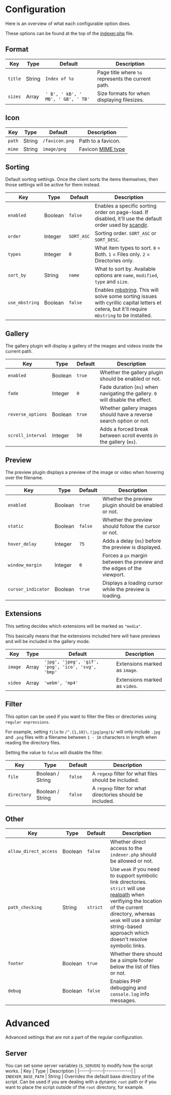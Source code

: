 # Configuration

Here is an overview of what each configurable option does.

These options can be found at the top of the [indexer.php](https://github.com/sixem/eyy-indexer/blob/master/public/indexer.php) file.

## Format
| Key | Type | Default | Description |
|-----|------|---------|-------------|
| `title` | String | `Index of %s` | Page title where  `%s` represents the current path.
| `sizes` | Array | `' B', ' kB', ' MB', ' GB', ' TB'` | Size formats for when displaying filesizes.

## Icon
| Key | Type | Default | Description |
|-----|------|---------|-------------|
| `path` | String | `/favicon.png` | Path to a favicon.
| `mime` | String | `image/png` | Favicon [MIME type](https://developer.mozilla.org/en-US/docs/Web/HTTP/Basics_of_HTTP/MIME_types/Complete_list_of_MIME_types)

## Sorting
Default sorting settings. Once the client sorts the items themselves, then those settings will be active for them instead.

| Key | Type | Default | Description |
|-----|------|---------|-------------|
| `enabled` | Boolean | `false` | Enables a specific sorting order on page-load. If disabled, it'll use the default order used by [scandir](https://www.php.net/manual/en/function.scandir.php).
| `order` | Integer | `SORT_ASC` | Sorting order. `SORT_ASC` or `SORT_DESC`.
| `types` | Integer | `0` | What item types to sort. `0` = Both. `1` = Files only. `2` = Directories only.
| `sort_by` | String | `name` | What to sort by. Available options are `name`, `modified`, `type` and `size`.
| `use_mbstring` | Boolean | `false` | Enables [mbstring](https://www.php.net/manual/en/book.mbstring.php). This will solve some sorting issues with cyrillic capital letters et cetera, but it'll require `mbstring` to be installed.

## Gallery
The gallery plugin will display a gallery of the images and videos inside the current path.

| Key | Type | Default | Description |
|-----|------|---------|-------------|
| `enabled` | Boolean | `true` | Whether the gallery plugin should be enabled or not.
| `fade` | Integer | `0` | Fade duration (`ms`) when navigating the gallery. `0` will disable the effect.
| `reverse_options` | Boolean | `true` | Whether gallery images should have a reverse search option or not.
| `scroll_interval` | Integer | `50` | Adds a forced break between scroll events in the gallery (`ms`).

## Preview
The preview plugin displays a preview of the image or video when hovering over the filename.

| Key | Type | Default | Description |
|-----|------|---------|-------------|
| `enabled` | Boolean | `true` | Whether the preview plugin should be enabled or not.
| `static` | Boolean | `false` | Whether the preview should follow the cursor or not.
| `hover_delay` | Integer | `75` | Adds a delay (`ms`) before the preview is displayed.
| `window_margin` | Integer | `0` | Forces a `px` margin between the preview and the edges of the viewport.
| `cursor_indicator` | Boolean | `true` | Displays a loading cursor while the preview is loading.

## Extensions
This setting decides which extensions will be marked as `"media"`.

This basically means that the extensions included here will have previews and will be included in the gallery mode.

| Key | Type | Default | Description |
|-----|------|---------|-------------|
| `image` | Array | `'jpg', 'jpeg', 'gif', 'png', 'ico', 'svg', 'bmp'` | Extensions marked as `image`.
| `video` | Array | `'webm', 'mp4'` | Extensions marked as `video`.

## Filter
This option can be used if you want to filter the files or directories using `regular expressions`.

For example, setting `file` to `/^.{1,10}\.(jpg|png)$/` will only include `.jpg` and `.png` files with a filename between `1 - 10` characters in length when reading the directory files.

Setting the value to `false` will disable the filter.

| Key | Type | Default | Description |
|-----|------|---------|-------------|
| `file` | Boolean / String | `false` | A `regexp` filter for what files should be included.
| `directory` | Boolean / String | `false` | A `regexp` filter for what directories should be included.

## Other
| Key | Type | Default | Description |
|-----|------|---------|-------------|
| `allow_direct_access` | Boolean | `false` | Whether direct access to the `indexer.php` should be allowed or not.
| `path_checking` | String | `strict` | Use `weak` if you need to support symbolic link directories. `strict` will use [realpath](https://www.php.net/manual/en/function.realpath.php) when verifiying the location of the current directory, whereas `weak` will use a similar string-based approach which doesn't resolve symbolic links.
| `footer` | Boolean | `true` | Whether there should be a simple footer below the list of files or not.
| `debug` | Boolean | `false` | Enables PHP debugging and `console.log` info messages.

# Advanced
Advanced settings that are not a part of the regular configuration.
## Server
You can set some server variables (`$_SERVER`) to modify how the script works.
| Key | Type | Description |
|-----|------|-------------|
| `INDEXER_BASE_PATH` | String | Overrides the default base directory of the script. Can be used if you are dealing with a dynamic `root` path or if you want to place the script outside of the `root` directory, for example.
